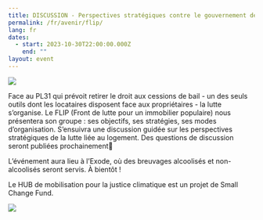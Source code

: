 ```yaml
---
title: DISCUSSION - Perspectives stratégiques contre le gouvernement de proprios
permalink: /fr/avenir/flip/
lang: fr
dates:
  - start: 2023-10-30T22:00:00.000Z
    end: ""
layout: event
---
```

![](/media/discuss_flip.png)

Face au PL31 qui prévoit retirer le droit aux cessions de bail - un des seuls outils dont les locataires disposent face aux propriétaires - la lutte s’organise. Le FLIP (Front de lutte pour un immobilier populaire) nous présentera son groupe : ses objectifs, ses stratégies, ses modes d’organisation. S’ensuivra une discussion guidée sur les perspectives stratégiques de la lutte liée au logement. Des questions de discussion seront publiées prochainement🧠

L’événement aura lieu à l’Exode, où des breuvages alcoolisés et non-alcoolisés seront servis. À bientôt !

L﻿e HUB de mobilisation pour la justice climatique est un projet de Small Change Fund.

![](/media/sans_titre_6_.png)